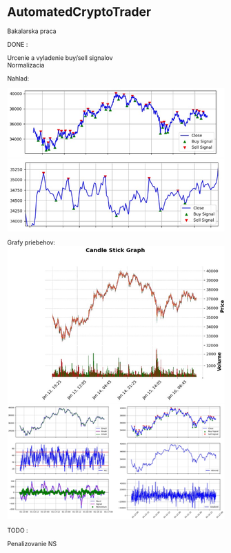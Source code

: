 # AutomatedCryptoTrader
Bakalarska praca

DONE : 

Urcenie a vyladenie buy/sell signalov\
Normalizacia

Nahlad:

![Screenshot](screens/buy_sell.jpg)
![Screenshot](screens/buy_sell_zoom.jpg)

Grafy priebehov:
![Screenshot](screens/candlestick.jpg)
![Screenshot](screens/indicators.jpg)


TODO :

Penalizovanie NS
